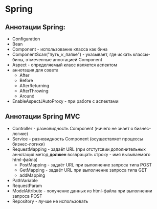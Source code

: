 # Spring

## Аннотации Spring:
- Configuration
- Bean
- Component - использование класса как бина
- ComponentScan("путь_к_папке") - указывает, где искать классы-бины, отмеченные аннотацией Component
- Aspect - определяемый класс является аспектом
- аннотация для совета
  - After
  - Before
  - AfterReturning
  - AfterThrowing
  - Around
- EnableAspectJAutoProxy - при работе с аспектами

## Аннотации Spring MVC
- Controller - разновидность Component (ничего не знает о бизнес-логике)
- Service - разновидность Component (осуществляет процессы бизнес-логики)
- RequestMapping - задаёт URL (при отстутсвии дополнительных аннотация метод **должен** возвращать строку - имя вызываемого html-файла)
  - PostMapping - задаёт URL при выполнение запроса типа POST
  - GetMapping - задаёт URL при выполнение запроса типа GET
  - addMapping
- PathVariable
- RequestParam
- ModelAttribute - получение данных из html-файла при выполнении запроса POST
- Repository - лучше не использовать

